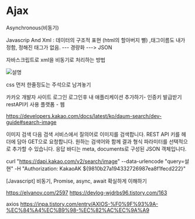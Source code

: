 # Ajax

Asynchronous(비동기)

Javascrip
And
Xml : 데이터의 구조적 표현 (html의 할아버지 뻘) ,태그이름도 내가 정함, 정해진 태그가 없음.
--- 경량화 ---> JSON

자바스크립트로 xml을 비동기로 처리하는 방법

![설명](image/06.jpg)

css 먼저
한줄정도는 주석으로 남겨놓기

카카오 개발자 사이트 로그인
로그인후 내 애플리케이션
추가하기- 인증키 발급받기
restAPI키 사용
플랫폼 - 웹

https://developers.kakao.com/docs/latest/ko/daum-search/dev-guide#search-image

이미지 검색
다음 검색 서비스에서 질의어로 이미지를 검색합니다. REST API 키를 헤더에 담아 GET으로 요청합니다. 원하는 검색어와 함께 결과 형식 파라미터를 선택적으로 추가할 수 있습니다. 응답 바디는 meta, documents로 구성된 JSON 객체입니다.

curl "https://dapi.kakao.com/v2/search/image" --data-urlencode "query=설현" -H "Authorization: KakaoAK ${9810b27a194332726987ea8f1fecd222}"

[Javascript] 비동기, Promise, async, await 확실하게 이해하기

https://elvanov.com/2597
https://devlog-wjdrbs96.tistory.com/163

axios
https://inpa.tistory.com/entry/AXIOS-%F0%9F%93%9A-%EC%84%A4%EC%B9%98-%EC%82%AC%EC%9A%A9

